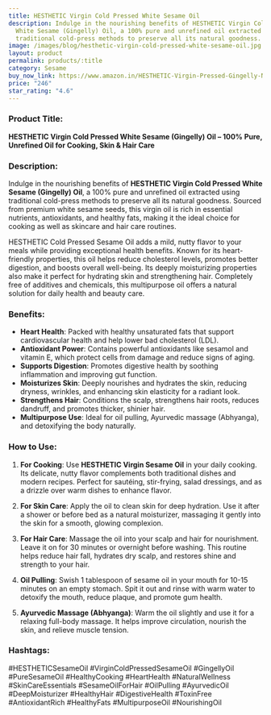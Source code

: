 ```yaml
---
title: HESTHETIC Virgin Cold Pressed White Sesame Oil
description: Indulge in the nourishing benefits of HESTHETIC Virgin Cold Pressed
  White Sesame (Gingelly) Oil, a 100% pure and unrefined oil extracted using
  traditional cold-press methods to preserve all its natural goodness.
image: /images/blog/hesthetic-virgin-cold-pressed-white-sesame-oil.jpg
layout: product
permalink: products/:title
category: Sesame
buy_now_link: https://www.amazon.in/HESTHETIC-Virgin-Pressed-Gingelly-Natural/dp/B08W98L6PJ/ref=sr_1_28?crid=A4KOR1T28SZX&tag=ayushmonk-21
price: "246"
star_rating: "4.6"
---
```

### Product Title:
**HESTHETIC Virgin Cold Pressed White Sesame (Gingelly) Oil – 100% Pure, Unrefined Oil for Cooking, Skin & Hair Care**

### Description:
Indulge in the nourishing benefits of **HESTHETIC Virgin Cold Pressed White Sesame (Gingelly) Oil**, a 100% pure and unrefined oil extracted using traditional cold-press methods to preserve all its natural goodness. Sourced from premium white sesame seeds, this virgin oil is rich in essential nutrients, antioxidants, and healthy fats, making it the ideal choice for cooking as well as skincare and hair care routines.

HESTHETIC Cold Pressed Sesame Oil adds a mild, nutty flavor to your meals while providing exceptional health benefits. Known for its heart-friendly properties, this oil helps reduce cholesterol levels, promotes better digestion, and boosts overall well-being. Its deeply moisturizing properties also make it perfect for hydrating skin and strengthening hair. Completely free of additives and chemicals, this multipurpose oil offers a natural solution for daily health and beauty care.

### Benefits:
- **Heart Health**: Packed with healthy unsaturated fats that support cardiovascular health and help lower bad cholesterol (LDL).
- **Antioxidant Power**: Contains powerful antioxidants like sesamol and vitamin E, which protect cells from damage and reduce signs of aging.
- **Supports Digestion**: Promotes digestive health by soothing inflammation and improving gut function.
- **Moisturizes Skin**: Deeply nourishes and hydrates the skin, reducing dryness, wrinkles, and enhancing skin elasticity for a radiant look.
- **Strengthens Hair**: Conditions the scalp, strengthens hair roots, reduces dandruff, and promotes thicker, shinier hair.
- **Multipurpose Use**: Ideal for oil pulling, Ayurvedic massage (Abhyanga), and detoxifying the body naturally.

### How to Use:
1. **For Cooking**: Use **HESTHETIC Virgin Sesame Oil** in your daily cooking. Its delicate, nutty flavor complements both traditional dishes and modern recipes. Perfect for sautéing, stir-frying, salad dressings, and as a drizzle over warm dishes to enhance flavor.

2. **For Skin Care**: Apply the oil to clean skin for deep hydration. Use it after a shower or before bed as a natural moisturizer, massaging it gently into the skin for a smooth, glowing complexion.

3. **For Hair Care**: Massage the oil into your scalp and hair for nourishment. Leave it on for 30 minutes or overnight before washing. This routine helps reduce hair fall, hydrates dry scalp, and restores shine and strength to your hair.

4. **Oil Pulling**: Swish 1 tablespoon of sesame oil in your mouth for 10-15 minutes on an empty stomach. Spit it out and rinse with warm water to detoxify the mouth, reduce plaque, and promote gum health.

5. **Ayurvedic Massage (Abhyanga)**: Warm the oil slightly and use it for a relaxing full-body massage. It helps improve circulation, nourish the skin, and relieve muscle tension.

### Hashtags:
#HESTHETICSesameOil #VirginColdPressedSesameOil #GingellyOil #PureSesameOil #HealthyCooking #HeartHealth #NaturalWellness #SkinCareEssentials #SesameOilForHair #OilPulling #AyurvedicOil #DeepMoisturizer #HealthyHair #DigestiveHealth #ToxinFree #AntioxidantRich #HealthyFats #MultipurposeOil #NourishingOil
